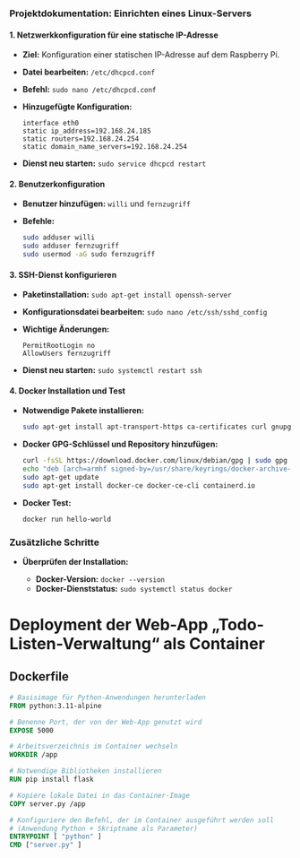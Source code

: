 ### Projektdokumentation: Einrichten eines Linux-Servers

#### 1. Netzwerkkonfiguration für eine statische IP-Adresse

- **Ziel:** Konfiguration einer statischen IP-Adresse auf dem Raspberry Pi.
- **Datei bearbeiten:** `/etc/dhcpcd.conf`
- **Befehl:** `sudo nano /etc/dhcpcd.conf`
- **Hinzugefügte Konfiguration:**

  ```plaintext
  interface eth0
  static ip_address=192.168.24.185
  static routers=192.168.24.254
  static domain_name_servers=192.168.24.254
  ```

- **Dienst neu starten:** `sudo service dhcpcd restart`

#### 2. Benutzerkonfiguration

- **Benutzer hinzufügen:** `willi` und `fernzugriff`
- **Befehle:**

  ```bash
  sudo adduser willi
  sudo adduser fernzugriff
  sudo usermod -aG sudo fernzugriff
  ```

#### 3. SSH-Dienst konfigurieren

- **Paketinstallation:** `sudo apt-get install openssh-server`
- **Konfigurationsdatei bearbeiten:** `sudo nano /etc/ssh/sshd_config`
- **Wichtige Änderungen:**

  ```plaintext
  PermitRootLogin no
  AllowUsers fernzugriff
  ```

- **Dienst neu starten:** `sudo systemctl restart ssh`

#### 4. Docker Installation und Test

- **Notwendige Pakete installieren:**

  ```bash
  sudo apt-get install apt-transport-https ca-certificates curl gnupg software-properties-common
  ```

- **Docker GPG-Schlüssel und Repository hinzufügen:**

  ```bash
  curl -fsSL https://download.docker.com/linux/debian/gpg | sudo gpg --dearmor -o /usr/share/keyrings/docker-archive-keyring.gpg
  echo "deb [arch=armhf signed-by=/usr/share/keyrings/docker-archive-keyring.gpg] https://download.docker.com/linux/debian $(lsb_release -cs) stable" | sudo tee /etc/apt/sources.list.d/docker.list > /dev/null
  sudo apt-get update
  sudo apt-get install docker-ce docker-ce-cli containerd.io
  ```

- **Docker Test:**

  ```bash
  docker run hello-world
  ```

### Zusätzliche Schritte

- **Überprüfen der Installation:**

  - **Docker-Version:** `docker --version`
  - **Docker-Dienststatus:** `sudo systemctl status docker`


# Deployment der Web-App „Todo-Listen-Verwaltung“ als Container

## Dockerfile

```dockerfile
# Basisimage für Python-Anwendungen herunterladen
FROM python:3.11-alpine

# Benenne Port, der von der Web-App genutzt wird
EXPOSE 5000

# Arbeitsverzeichnis im Container wechseln
WORKDIR /app

# Notwendige Bibliotheken installieren
RUN pip install flask

# Kopiere lokale Datei in das Container-Image
COPY server.py /app

# Konfiguriere den Befehl, der im Container ausgeführt werden soll 
# (Anwendung Python + Skriptname als Parameter)
ENTRYPOINT [ "python" ]
CMD ["server.py" ]

